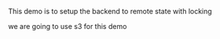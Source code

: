 This demo is to setup the backend to remote state with locking

we are going to use s3 for this demo
